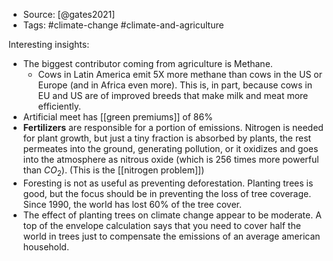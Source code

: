 
- Source: [@gates2021]
- Tags: #climate-change #climate-and-agriculture

Interesting insights: 
- The biggest contributor coming from agriculture is Methane. 
    - Cows in Latin America emit 5X more methane than cows in the US or Europe (and in Africa even more). This is, in part, because cows in EU and US are of improved breeds that make milk and meat more efficiently. 
- Artificial meet has [[green premiums]] of 86%
- **Fertilizers** are responsible for a portion of emissions. Nitrogen is needed for plant growth, but just a tiny fraction is absorbed by plants, the rest permeates into the ground, generating pollution, or it oxidizes and goes into the atmosphere as nitrous oxide (which is 256 times more powerful than $CO_2$). (This is the [[nitrogen problem]]) 
- Foresting is not as useful as preventing deforestation. Planting trees is good, but the focus should be in preventing the loss of tree coverage. Since 1990, the world has lost 60% of the tree cover. 
- The effect of planting trees on climate change appear to be moderate. A top of the envelope calculation says that you need to cover half the world in trees just to compensate the emissions of an average american household. 